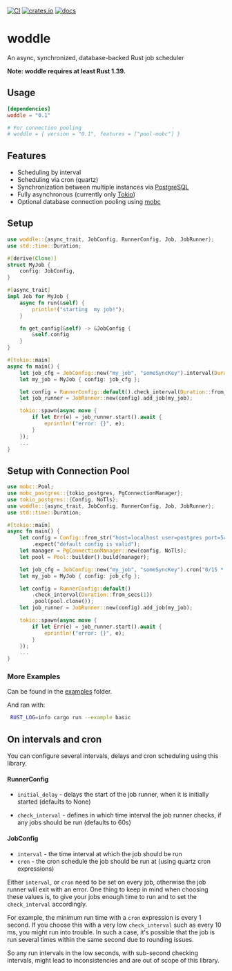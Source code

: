 [![CI](https://travis-ci.org/zupzup/woddle.svg?branch=main)](https://travis-ci.org/zupzup/woddle)
[![crates.io](https://meritbadge.herokuapp.com/woddle)](https://crates.io/crates/woddle)
[![docs](https://docs.rs/woddle/badge.svg)](https://docs.rs/woddle)

# woddle

An async, synchronized, database-backed Rust job scheduler

**Note: woddle requires at least Rust 1.39.**

## Usage

```toml
[dependencies]
woddle = "0.1"

# For connection pooling
# woddle = { version = "0.1", features = ["pool-mobc"] }
```

## Features

* Scheduling by interval
* Scheduling via cron (quartz)
* Synchronization between multiple instances via [PostgreSQL](https://www.postgresql.org/)
* Fully asynchronous (currently only [Tokio](https://github.com/tokio-rs/tokio))
* Optional database connection pooling using [mobc](https://github.com/importcjj/mobc)

## Setup

```rust
use woddle::{async_trait, JobConfig, RunnerConfig, Job, JobRunner};
use std::time::Duration;

#[derive(Clone)]
struct MyJob {
    config: JobConfig,
}

#[async_trait]
impl Job for MyJob {
    async fn run(&self) {
        println!("starting  my job!");
    }

    fn get_config(&self) -> &JobConfig {
        &self.config
    }
}

#[tokio::main]
async fn main() {
    let job_cfg = JobConfig::new("my_job", "someSyncKey").interval(Duration::from_secs(120));
    let my_job = MyJob { config: job_cfg };

    let config = RunnerConfig::default().check_interval(Duration::from_secs(60));
    let job_runner = JobRunner::new(config).add_job(my_job);

    tokio::spawn(async move {
        if let Err(e) = job_runner.start().await {
            eprintln!("error: {}", e);
        }
    });
    ...
}

```

## Setup with Connection Pool

```rust
use mobc::Pool;
use mobc_postgres::{tokio_postgres, PgConnectionManager};
use tokio_postgres::{Config, NoTls};
use woddle::{async_trait, JobConfig, RunnerConfig, Job, JobRunner};
use std::time::Duration;

#[tokio::main]
async fn main() {
    let config = Config::from_str("host=localhost user=postgres port=5432")
        .expect("default config is valid");
    let manager = PgConnectionManager::new(config, NoTls);
    let pool = Pool::builder().build(manager);

    let job_cfg = JobConfig::new("my_job", "someSyncKey").cron("0/15 * * * * * *");
    let my_job = MyJob { config: job_cfg };

    let config = RunnerConfig::default()
        .check_interval(Duration::from_secs(1))
        .pool(pool.clone());
    let job_runner = JobRunner::new(config).add_job(my_job);

    tokio::spawn(async move {
        if let Err(e) = job_runner.start().await {
            eprintln!("error: {}", e);
        }
    });
    ...
}
```

### More Examples

Can be found in the [examples](https://github.com/zupzup/woddle/tree/main/examples) folder.

And ran with:

```bash
 RUST_LOG=info cargo run --example basic
 ```

## On intervals and cron

You can configure several intervals, delays and cron scheduling using this library.

#### RunnerConfig

* `initial_delay` - delays the start of the job runner, when it is initially started (defaults to None)
- `check_interval` - defines in which time interval the job runner checks, if any jobs should be run (defaults to 60s)

#### JobConfig

* `interval` - the time interval at which the job should be run
* `cron` - the cron schedule the job should be run at (using quartz cron expressions)

Either `interval`, or `cron` need to be set on every job, otherwise the job runner will exit with an error. One thing to keep in mind when choosing these values is, to give your jobs enough time to run and to set the `check_interval` accordingly.

For example, the minimum run time with a `cron` expression is every 1 second. If you choose this with a very low `check_interval` such as every 10 ms, you might run into trouble. In such a case, it's possible that the job is run several times within the same second due to rounding issues.

So any run intervals in the low seconds, with sub-second checking intervals, might lead to inconsistencies and are out of scope of this library.
